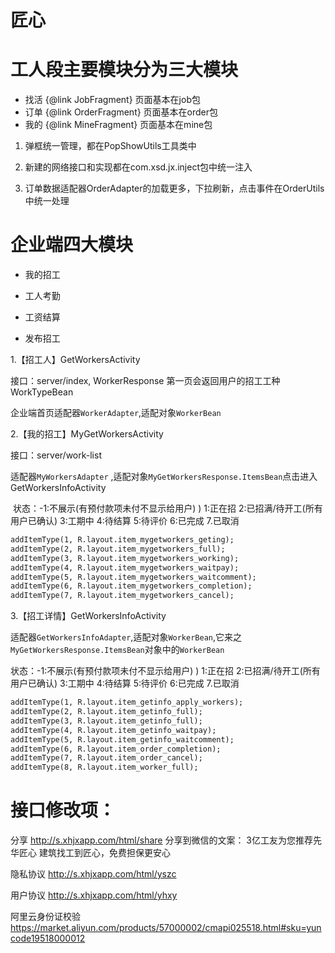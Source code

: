 
# 匠心

# 工人段主要模块分为三大模块

 - 找活 {@link JobFragment} 页面基本在job包
 - 订单 {@link OrderFragment} 页面基本在order包
 - 我的 {@link MineFragment} 页面基本在mine包

1. 弹框统一管理，都在PopShowUtils工具类中

2. 新建的网络接口和实现都在com.xsd.jx.inject包中统一注入

3. 订单数据适配器OrderAdapter的加载更多，下拉刷新，点击事件在OrderUtils中统一处理

  

# 企业端四大模块

- 我的招工

- 工人考勤

- 工资结算

- 发布招工

  

1.【招工人】GetWorkersActivity

接口：server/index,   WorkerResponse 第一页会返回用户的招工工种WorkTypeBean

企业端首页适配器`WorkerAdapter`,适配对象`WorkerBean`



2.【我的招工】MyGetWorkersActivity

接口：server/work-list

适配器`MyWorkersAdapter` ,适配对象`MyGetWorkersResponse.ItemsBean`点击进入GetWorkersInfoActivity

​    状态：-1:不展示(有预付款项未付不显示给用户) ) 1:正在招 2:已招满/待开工(所有用户已确认) 3:工期中 4:待结算 5:待评价 6:已完成 7.已取消

```xml
addItemType(1, R.layout.item_mygetworkers_geting);
addItemType(2, R.layout.item_mygetworkers_full);
addItemType(3, R.layout.item_mygetworkers_working);
addItemType(4, R.layout.item_mygetworkers_waitpay);
addItemType(5, R.layout.item_mygetworkers_waitcomment);
addItemType(6, R.layout.item_mygetworkers_completion);
addItemType(7, R.layout.item_mygetworkers_cancel);
```



3.【招工详情】GetWorkersInfoActivity

适配器`GetWorkersInfoAdapter`,适配对象`WorkerBean`,它来之`MyGetWorkersResponse.ItemsBean`对象中的`WorkerBean`

状态：-1:不展示(有预付款项未付不显示给用户) ) 1:正在招 2:已招满/待开工(所有用户已确认) 3:工期中 4:待结算 5:待评价 6:已完成 7.已取消

```xml
addItemType(1, R.layout.item_getinfo_apply_workers);
addItemType(2, R.layout.item_getinfo_full);
addItemType(3, R.layout.item_getinfo_full);
addItemType(4, R.layout.item_getinfo_waitpay);
addItemType(5, R.layout.item_getinfo_waitcomment);
addItemType(6, R.layout.item_order_completion);
addItemType(7, R.layout.item_order_cancel);
addItemType(8, R.layout.item_worker_full);
```

# 接口修改项：

分享
http://s.xhjxapp.com/html/share
分享到微信的文案：
3亿工友为您推荐先华匠心
建筑找工到匠心，免费担保更安心

隐私协议
http://s.xhjxapp.com/html/yszc

用户协议
http://s.xhjxapp.com/html/yhxy

阿里云身份证校验
https://market.aliyun.com/products/57000002/cmapi025518.html#sku=yuncode19518000012







